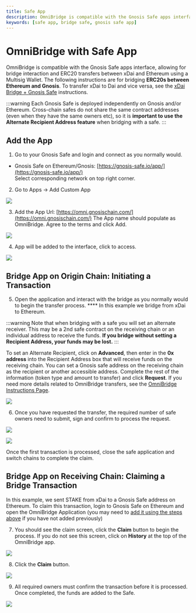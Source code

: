 ```yaml
---
title: Safe App
description: OmniBridge is compatible with the Gnosis Safe apps interface, allowing for bridge interaction and ERC20 transfers between xDai and Ethereum using a Multisig Wallet.
keywords: [safe app, bridge safe, gnosis safe app]
---
```


# OmniBridge with Safe App

OmniBridge is compatible with the Gnosis Safe apps interface, allowing for bridge interaction and ERC20 transfers between xDai and Ethereum using a Multisig Wallet. The following instructions are for bridging **ERC20s between Ethereum and Gnosis**. To transfer xDai to Dai and vice versa, see the [xDai Bridge + Gnosis Safe](../using-xdai-bridge/safe.md) instructions.

:::warning
Each Gnosis Safe is deployed independently on Gnosis and/or Ethereum. Cross-chain safes do not share the same contract addresses (even when they have the same owners etc), so it is **important to use the Alternate Recipient Address feature** when bridging with a safe.
:::

## Add the App

1. Go to your Gnosis Safe and login and connect as you normally would.

* Gnosis Safe on Ethereum/Gnosis: [https://gnosis-safe.io/app/](https://gnosis-safe.io/app/)    
Select corresponding network on top right corner.

2. Go to Apps -> Add Custom App

![](/img/bridges/omnibridge/gn-1.png)

3. Add the App Url: [https://omni.gnosischain.com/](https://omni.gnosischain.com/) The App name should populate as OmniBridge. Agree to the terms and click Add.

![](/img/bridges/omnibridge/gn2.png)

4. App will be added to the interface, click to access.

![](/img/bridges/omnibridge/gnosis-3.png)

## Bridge App on Origin Chain: Initiating a Transaction

5. Open the application and interact with the bridge as you normally would to begin the transfer process. **** In this example we bridge from xDai to Ethereum.

:::warning
Note that when bridging with a safe you will set an alternate receiver. This may be a 2nd safe contract on the receiving chain or an individual address to receive the funds. **If you bridge without setting a Recipient Address, your funds may be lost.**
:::

To set an Alternate Recipient, click on **Advanced**, then enter in the **0x address** into the Recipient Address box that will receive funds on the receiving chain. You can set a Gnosis safe address on the receiving chain as the recipient or another accessible address. Complete the rest of the information (token type and amount to transfer) and click **Request**. If you need more details related to OmniBridge transfers, see the [OmniBridge Instructions Page](./).

![](/img/bridges/omnibridge/gnosis-4.png)

6. Once you have requested the transfer, the required number of safe owners need to submit, sign and confirm to process the request.

![](/img/bridges/omnibridge/gnosis-submit-sign.png)

![](/img/bridges/omnibridge/gnosis-6.png)

Once the first transaction is processed, close the safe application and switch chains to complete the claim.

## Bridge App on Receiving Chain: Claiming a Bridge Transaction

In this example, we sent STAKE from xDai to a Gnosis Safe address on Ethereum. To claim this transaction, login to Gnosis Safe on Ethereum and open the OmniBridge Application (you may need to [add it using the steps above](#add-the-app) if you have not added previously)

7. You should see the claim screen, click the **Claim** button to begin the process. If you do not see this screen, click on **History** at the top of the OmniBridge app.

![](/img/bridges/omnibridge/omni-1.png)

8. Click the **Claim** button.

![](/img/bridges/omnibridge/omni-2.png)

9. All required owners must confirm the transaction before it is processed. Once completed, the funds are added to the Safe.

![](/img/bridges/omnibridge/omni-3.png)


